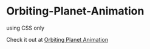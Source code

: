 # Orbiting-Planet-Animation
using CSS only

Check it out at [Orbiting Planet Animation](https://cosmin-web-ux.github.io/Orbiting-Planet-Animation/.)
